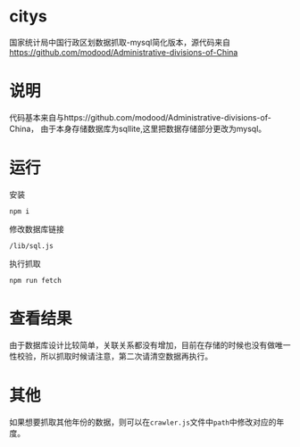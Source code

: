 # citys
国家统计局中国行政区划数据抓取-mysql简化版本，源代码来自 https://github.com/modood/Administrative-divisions-of-China

# 说明
代码基本来自与https://github.com/modood/Administrative-divisions-of-China， 由于本身存储数据库为sqllite,这里把数据存储部分更改为mysql。

# 运行

安装
```
npm i
```

修改数据库链接
```
/lib/sql.js 
```

执行抓取
```
npm run fetch
```

# 查看结果
由于数据库设计比较简单，关联关系都没有增加，目前在存储的时候也没有做唯一性校验，所以抓取时候请注意，第二次请清空数据再执行。

# 其他
如果想要抓取其他年份的数据，则可以在`crawler.js`文件中`path`中修改对应的年度。